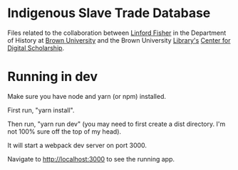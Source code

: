 # Indigenous Slave Trade Database
Files related to the collaboration between [Linford Fisher](https://vivo.brown.edu/display/lf7) in the Department of History at [Brown University](http://www.brown.edu) and the Brown University [Library's](http://library.brown.edu/) [Center for Digital Scholarship](http://cds.library.brown.edu/).

# Running in dev
Make sure you have node and yarn (or npm) installed.

First run, "yarn install".

Then run, "yarn run dev" (you may need to first create a dist directory. I'm not 100% sure off the top of my head).

It will start a webpack dev server on port 3000.

Navigate to [http://localhost:3000](http://localhost:3000) to see the running app.
